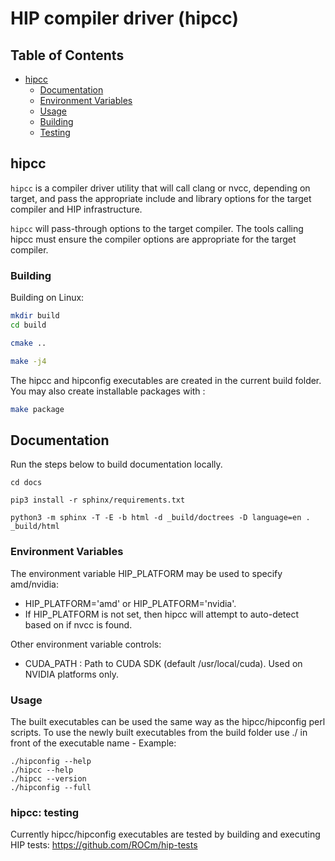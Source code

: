 # HIP compiler driver (hipcc)

## Table of Contents

<!-- toc -->

- [hipcc](#hipcc)
  - [Documentation](#documentation)
  - [Environment Variables](#envVar)
  - [Usage](#usage)
  - [Building](#building)
  - [Testing](#testing)

<!-- tocstop -->

## <a name="hipcc"></a> hipcc

`hipcc` is a compiler driver utility that will call clang or nvcc, depending on target, and pass the appropriate include and library options for the target compiler and HIP infrastructure. 

`hipcc` will pass-through options to the target compiler. The tools calling hipcc must ensure the compiler options are appropriate for the target compiler.

### <a name="building"></a> Building

Building on Linux:

```bash
mkdir build
cd build

cmake ..

make -j4
```

The hipcc and hipconfig executables are created in the current build folder. 
You may also create installable packages with :
```bash
make package
```

## Documentation

Run the steps below to build documentation locally.

```shell
cd docs

pip3 install -r sphinx/requirements.txt

python3 -m sphinx -T -E -b html -d _build/doctrees -D language=en . _build/html
```

### <a name="envVar"></a> Environment Variables

The environment variable HIP_PLATFORM may be used to specify amd/nvidia:

- HIP_PLATFORM='amd' or HIP_PLATFORM='nvidia'.
- If HIP_PLATFORM is not set, then hipcc will attempt to auto-detect based on if nvcc is found.

Other environment variable controls:

- CUDA_PATH       : Path to CUDA SDK (default /usr/local/cuda). Used on NVIDIA platforms only.

### <a name="usage"></a> Usage

The built executables can be used the same way as the hipcc/hipconfig perl scripts. 
To use the newly built executables from the build folder use ./ in front of the executable name -
Example:
```shell
./hipconfig --help
./hipcc --help
./hipcc --version
./hipconfig --full
```

### <a name="testing"></a> hipcc: testing

Currently hipcc/hipconfig executables are tested by building and executing HIP tests: https://github.com/ROCm/hip-tests

